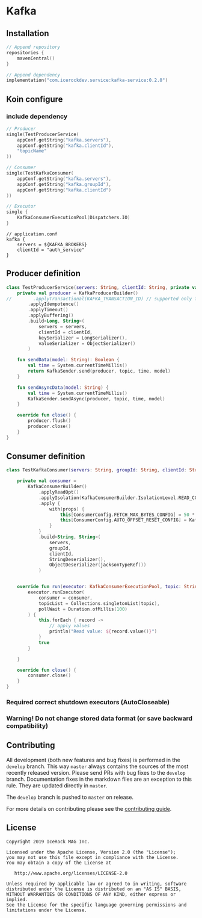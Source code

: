 # Kafka

## Installation
````kotlin
// Append repository
repositories {
    mavenCentral()
}

// Append dependency
implementation("com.icerockdev.service:kafka-service:0.2.0")
````

## Koin configure

### include dependency

````kotlin
// Producer
single(TestProducerService(
    appConf.getString("kafka.servers"),
    appConf.getString("kafka.clientId"),
    "topicName"
))

// Consumer
single(TestKafkaConsumer(
    appConf.getString("kafka.servers"),
    appConf.getString("kafka.groupId"),
    appConf.getString("kafka.clientId")
))

// Executor
single {
    KafkaConsumerExecutionPool(Dispatchers.IO)
}
````

````
// application.conf
kafka {
    servers = ${KAFKA_BROKERS}
    clientId = "auth_service"
}
````
## Producer definition
````kotlin
class TestProducerService(servers: String, clientId: String, private val topic: String) : AutoCloseable {
    private val producer = KafkaProducerBuilder()
//        .applyTransactional(KAFKA_TRANSACTION_ID) // supported only for 3 brokers and more
        .applyIdempotence()
        .applyTimeout()
        .applyBuffering()
        .build<Long, String>(
            servers = servers,
            clientId = clientId,
            keySerializer = LongSerializer(),
            valueSerializer = ObjectSerializer()
        )

    fun sendData(model: String): Boolean {
        val time = System.currentTimeMillis()
        return KafkaSender.send(producer, topic, time, model)
    }

    fun sendAsyncData(model: String) {
        val time = System.currentTimeMillis()
        KafkaSender.sendAsync(producer, topic, time, model)
    }

    override fun close() {
        producer.flush()
        producer.close()
    }
}
````

## Consumer definition
````kotlin
class TestKafkaConsumer(servers: String, groupId: String, clientId: String) : IKafkaConsumer {

    private val consumer =
        KafkaConsumerBuilder()
            .applyReadOpt()
            .applyIsolation(KafkaConsumerBuilder.IsolationLevel.READ_COMMITTED)
            .apply {
                with(props) {
                    this[ConsumerConfig.FETCH_MAX_BYTES_CONFIG] = 50 * 1024 * 1024
                    this[ConsumerConfig.AUTO_OFFSET_RESET_CONFIG] = KafkaConsumerBuilder.Offset.LATEST.value
                }
            }
            .build<String, String>(
                servers,
                groupId,
                clientId,
                StringDeserializer(),
                ObjectDeserializer(jacksonTypeRef())
            )


    override fun run(executor: KafkaConsumerExecutionPool, topic: String) {
        executor.runExecutor(
            consumer = consumer,
            topicList = Collections.singletonList(topic),
            pollWait = Duration.ofMillis(100)
        ) {
            this.forEach { record ->
                // apply values
                println("Read value: ${record.value()}")
            }
            true
        }

    }

    override fun close() {
        consumer.close()
    }
}
````
### Required correct shutdown executors (AutoCloseable)

### Warning! Do not change stored data format (or save backward compatibility)

## Contributing
All development (both new features and bug fixes) is performed in the `develop` branch. This way `master` always contains the sources of the most recently released version. Please send PRs with bug fixes to the `develop` branch. Documentation fixes in the markdown files are an exception to this rule. They are updated directly in `master`.

The `develop` branch is pushed to `master` on release.

For more details on contributing please see the [contributing guide](CONTRIBUTING.md).

## License
        
    Copyright 2019 IceRock MAG Inc.
    
    Licensed under the Apache License, Version 2.0 (the "License");
    you may not use this file except in compliance with the License.
    You may obtain a copy of the License at
    
       http://www.apache.org/licenses/LICENSE-2.0
    
    Unless required by applicable law or agreed to in writing, software
    distributed under the License is distributed on an "AS IS" BASIS,
    WITHOUT WARRANTIES OR CONDITIONS OF ANY KIND, either express or implied.
    See the License for the specific language governing permissions and
    limitations under the License.
